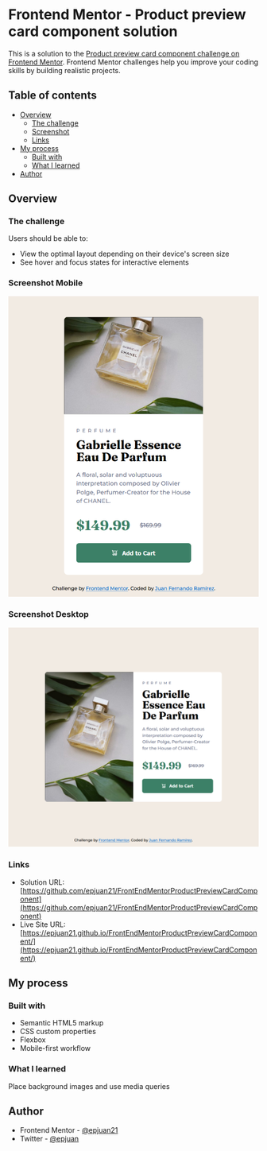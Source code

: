 # Frontend Mentor - Product preview card component solution

This is a solution to the [Product preview card component challenge on Frontend Mentor](https://www.frontendmentor.io/challenges/product-preview-card-component-GO7UmttRfa). Frontend Mentor challenges help you improve your coding skills by building realistic projects. 

## Table of contents

- [Overview](#overview)
  - [The challenge](#the-challenge)
  - [Screenshot](#screenshot)
  - [Links](#links)
- [My process](#my-process)
  - [Built with](#built-with)
  - [What I learned](#what-i-learned)
- [Author](#author)

## Overview

### The challenge

Users should be able to:

- View the optimal layout depending on their device's screen size
- See hover and focus states for interactive elements

### Screenshot Mobile

![](./docs/images/screenmobile.png)

### Screenshot Desktop

![](./docs/images/screendesktop.png)

### Links

- Solution URL: [https://github.com/epjuan21/FrontEndMentorProductPreviewCardComponent](https://github.com/epjuan21/FrontEndMentorProductPreviewCardComponent)
- Live Site URL: [https://epjuan21.github.io/FrontEndMentorProductPreviewCardComponent/](https://epjuan21.github.io/FrontEndMentorProductPreviewCardComponent/)

## My process

### Built with

- Semantic HTML5 markup
- CSS custom properties
- Flexbox
- Mobile-first workflow

### What I learned

Place background images and use media queries

## Author

- Frontend Mentor - [@epjuan21](https://www.frontendmentor.io/profile/epjuan21)
- Twitter - [@epjuan](https://twitter.com/epjuan)